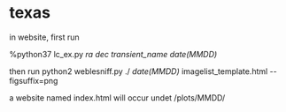 # texas

in website, first run

%python37 lc_ex.py *ra* *dec* *transient_name* *date(MMDD)* 

then run python2 weblesniff.py ./ *date(MMDD)* imagelist_template.html --figsuffix=png

a website named index.html will occur undet /plots/MMDD/




